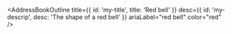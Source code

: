 <AddressBookOutline
title={{ id: 'my-title', title: 'Red bell' }}
desc={{ id: 'my-descrip', desc: 'The shape of a red bell' }}
ariaLabel="red bell"
color="red"
/>
